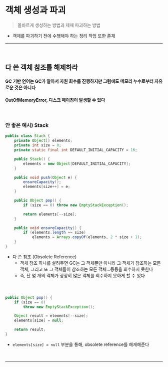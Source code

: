 # 객체 생성과 파괴
> 올바르게 생성하는 방법과 제때 파괴하는 방법
* 객체를 파괴하기 전에 수행해야 하는 정리 작업 또한 존재

<hr>
<br>

## 다 쓴 객체 참조를 해제하라 
#### GC 기반 언어는 GC가 알아서 자원 회수를 진행하지만 그럼에도 메모리 누수로부터 자유로운 것은 아니다
#### OutOfMemoryError, 디스크 페이징이 발생할 수 있다

<br>

### 안 좋은 예시) Stack

```java
public class Stack {
    private Object[] elements;
    private int size = 0;
    private static final int DEFAULT_INITIAL_CAPACITY = 16;

    public Stack() {
        elements = new Object[DEFAULT_INITIAL_CAPACITY];
    }

    public void push(Object e) {
        ensureCapacity();
        elements[size++] = e;
    }

    public Object pop() {
        if (size == 0) throw new EmptyStackException();

        return elements[--size];
    }

    public void ensureCapacity() {
        if (elements.length == size)
            elements = Arrays.copyOf(elements, 2 * size + 1);
    }
}
```
* 다 쓴 참조 (Obsolete Reference)
  * 객체 참조 하나를 살려두면 GC는 그 객체뿐만 아니라 그 객체가 참조하는 모든 객체, 그리고 또 그 객체들이 참조하는 모든 객체...등등을 회수하지 못한다
  * 즉, 단 몇 개의 객체가 굉장히 많은 객체를 회수하지 못하게 할 수 있다

<br>

### 
```java
public Object pop() {
    if (size == 0)
        throw new EmptyStackException();

    Object result = elements[--size];
    elements[size] = null;

    return result;
}
```
* `elements[size] = null` 부분을 통해, obsolete reference를 해재해준다


<br>
<hr>
<br>

